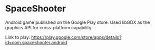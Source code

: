 SpaceShooter
============

Android game published on the Google Play store. Used libGDX as the graphics API for cross-platform capability. 

Link to play: https://play.google.com/store/apps/details?id=com.spaceshooter.android
